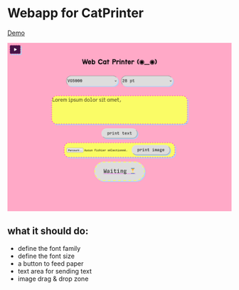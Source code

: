 # Webapp for CatPrinter

[Demo](https://renaudgweb.github.io/CatPrinter_WebApp)

![Cat-Printer App screenshot](docs/screenshot-app.png)

## what it should do:

- define the font family
- define the font size
- a button to feed paper
- text area for sending text
- image drag & drop zone
